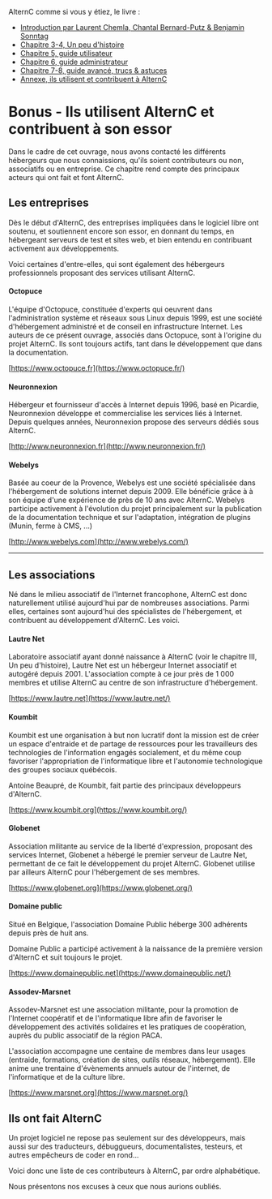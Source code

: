
AlternC comme si vous y étiez, le livre :
* [Introduction par Laurent Chemla, Chantal Bernard-Putz & Benjamin Sonntag](Book-intro-laurent-chemla-fr)
* [Chapitre 3-4, Un peu d'histoire](Book-chapitre-3-histoire)
* [Chapitre 5, guide utilisateur](Book-chapitre-5-guide-utilisateur-fr)
* [Chapitre 6, guide administrateur](Book-chapitre-6-guide-administrateur-fr)
* [Chapitre 7-8, guide avancé, trucs & astuces](Book-chapitre-7-guide-avance-fr)
* [Annexe, ils utilisent et contribuent à AlternC](Book-annexe-ils-utilisent-alternc-fr)


Bonus - Ils utilisent AlternC et contribuent à son essor
========================================================

Dans le cadre de cet ouvrage, nous avons contacté les différents
hébergeurs que nous connaissions, qu'ils soient contributeurs ou non,
associatifs ou en entreprise. Ce chapitre rend compte des principaux
acteurs qui ont fait et font AlternC.

Les entreprises
---------------

Dès le début d'AlternC, des entreprises impliquées dans le logiciel
libre ont soutenu, et soutiennent encore son essor, en donnant du temps,
en hébergeant serveurs de test et sites web, et bien entendu en
contribuant activement aux développements.

Voici certaines d'entre-elles, qui sont également des hébergeurs
professionnels proposant des services utilisant AlternC.

#### Octopuce

L'équipe d'Octopuce, constituée d'experts qui oeuvrent dans
l'administration système et réseaux sous Linux depuis 1999, est une
société d'hébergement administré et de conseil en infrastructure
Internet. Les auteurs de ce présent ouvrage, associés dans Octopuce,
sont à l'origine du projet AlternC. Ils sont toujours actifs, tant dans
le développement que dans la documentation.

[https://www.octopuce.fr](https://www.octopuce.fr/)

#### Neuronnexion

Hébergeur et fournisseur d'accès à Internet depuis 1996, basé en
Picardie, Neuronnexion développe et commercialise les services liés à
Internet. Depuis quelques années, Neuronnexion propose des serveurs
dédiés sous AlternC.

[http://www.neuronnexion.fr](http://www.neuronnexion.fr/)

#### Webelys

Basée au coeur de la Provence, Webelys est une société spécialisée dans
l'hébergement de solutions internet depuis 2009. Elle bénéficie grâce à
à son équipe d'une expérience de près de 10 ans avec AlternC. Webelys
participe activement à l'évolution du projet principalement sur la
publication de la documentation technique et sur l'adaptation,
intégration de plugins (Munin, ferme à CMS, ...)

[http://www.webelys.com](http://www.webelys.com/)

------------------------------------------------------------------------

Les associations
----------------

Né dans le milieu associatif de l'Internet francophone, AlternC est donc
naturellement utilisé aujourd'hui par de nombreuses associations. Parmi
elles, certaines sont aujourd'hui des spécialistes de l'hébergement, et
contribuent au développement d'AlternC. Les voici.

#### Lautre Net

Laboratoire associatif ayant donné naissance à AlternC (voir le chapitre
III, Un peu d'histoire), Lautre Net est un hébergeur Internet associatif
et autogéré depuis 2001. L'association compte à ce jour près de 1 000
membres et utilise AlternC au centre de son infrastructure
d'hébergement.

[https://www.lautre.net](https://www.lautre.net/)

#### Koumbit

Koumbit est une organisation à but non lucratif dont la mission est de
créer un espace d'entraide et de partage de ressources pour les
travailleurs des technologies de l'information engagés socialement, et
du même coup favoriser l'appropriation de l'informatique libre et
l'autonomie technologique des groupes sociaux québécois.

Antoine Beaupré, de Koumbit, fait partie des principaux développeurs
d'AlternC.

[https://www.koumbit.org](https://www.koumbit.org/)

#### Globenet

Association militante au service de la liberté d'expression, proposant
des services Internet, Globenet a hébergé le premier serveur de Lautre
Net, permettant de ce fait le développement du projet AlternC. Globenet
utilise par ailleurs AlternC pour l'hébergement de ses membres.

[https://www.globenet.org](https://www.globenet.org/)

#### Domaine public

Situé en Belgique, l'association Domaine Public héberge 300 adhérents
depuis près de huit ans.

Domaine Public a participé activement à la naissance de la première
version d'AlternC et suit toujours le projet.

[https://www.domainepublic.net](https://www.domainepublic.net/)

#### Assodev-Marsnet

Assodev-Marsnet est une association militante, pour la promotion de
l'Internet coopératif et de l'informatique libre afin de favoriser le
développement des activités solidaires et les pratiques de coopération,
auprès du public associatif de la région PACA.

L'association accompagne une centaine de membres dans leur usages
(entraide, formations, création de sites, outils réseaux, hébergement).
Elle anime une trentaine d'évènements annuels autour de l'internet, de
l'informatique et de la culture libre.

[https://www.marsnet.org](https://www.marsnet.org/)

Ils ont fait AlternC
--------------------

Un projet logiciel ne repose pas seulement sur des développeurs, mais
aussi sur des traducteurs, débuggueurs, documentalistes, testeurs, et
autres empêcheurs de coder en rond...

Voici donc une liste de ces contributeurs à AlternC, par ordre
alphabétique.

Nous présentons nos excuses à ceux que nous aurions oubliés.
